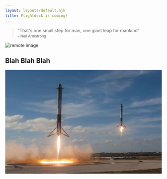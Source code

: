 ```yaml
---
layout: layouts/default.njk
title: Flightdeck is coming!
---
```


> "That's one small step for man, one giant leap for mankind"<br>
<small>– Neil Armstrong</small>


![remote image](https://source.unsplash.com/TV2gg2kZD1o)

## Blah Blah Blah

![local image](assets/images/testing.jpg)

